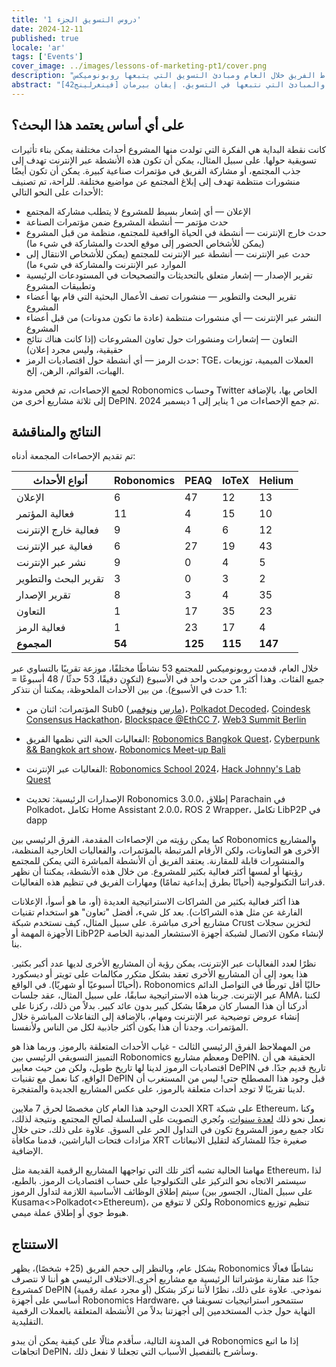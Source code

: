 ```yaml
---
title: 'دروس التسويق الجزء 1'
date: 2024-12-11
published: true
locale: 'ar'
tags: ['Events']
cover_image: ../images/lessons-of-marketing-pt1/cover.png
description: "سنحاول تحليل تسويق روبونوميكس في عام 2024، وتقييم النشاط السنوي للمشروع ومقارنته بالمشاريع المماثلة. سترى مدى نشاط الفريق خلال العام ومبادئ التسويق التي يتبعها روبونوميكس."
abstract: "واحدة من التعليقات الأكثر شيوعًا التي سمعها الفريق لبعض الوقت الآن هي نصيحة بالقيام بمزيد من التسويق. عادةً ما لا تتبع هذه الاقتراحات أي خطوات تسويقية مدروسة، ولكن الرسالة واضحة. إذا قمت بالاستثمار في أنشطة الإعلان أكثر، ستكون كل شيء رائعًا وسيصل رمزك إلى القمر. في هذا المنشور على المدونة، سأحاول تحليل هذا الموقف، وتقييم النشاط السنوي لروبونوميكس ومقارنته بالمشاريع المماثلة. ونتيجة لذلك، سترى مدى نشاط الفريق خلال العام والمبادئ التي نتبعها في التسويق. إيفان بيرمان [فينغرلينج42]" 
---
```


## على أي أساس يعتمد هذا البحث؟

كانت نقطة البداية هي الفكرة التي تولدت منها المشروع أحداث مختلفة يمكن بناء تأثيرات تسويقية حولها. على سبيل المثال، يمكن أن تكون هذه الأنشطة عبر الإنترنت تهدف إلى جذب المجتمع، أو مشاركة الفريق في مؤتمرات صناعية كبيرة. يمكن أن تكون أيضًا منشورات منتظمة تهدف إلى إبلاغ المجتمع عن مواضيع مختلفة. للراحة، تم تصنيف الأحداث على النحو التالي:

- الإعلان — أي إشعار بسيط للمشروع لا يتطلب مشاركة المجتمع
- حدث مؤتمر — أنشطة المشروع ضمن مؤتمرات الصناعة
- حدث خارج الإنترنت — أنشطة في الحياة الواقعية للمجتمع، منظمة من قبل المشروع (يمكن للأشخاص الحضور إلى موقع الحدث والمشاركة في شيء ما)
- حدث عبر الإنترنت — أنشطة عبر الإنترنت للمجتمع (يمكن للأشخاص الانتقال إلى الموارد عبر الإنترنت والمشاركة في شيء ما)
- تقرير الإصدار — إشعار متعلق بالتحديثات والتصحيحات في المستودعات الرئيسية وتطبيقات المشروع
- تقرير البحث والتطوير — منشورات تصف الأعمال البحثية التي قام بها أعضاء المشروع
- النشر عبر الإنترنت — أي منشورات منتظمة (عادة ما تكون مدونات) من قبل أعضاء المشروع
- التعاون — إشعارات ومنشورات حول تعاون المشروعات (إذا كانت هناك نتائج حقيقية، وليس مجرد إعلان)
- حدث الرمز — أي أنشطة حول اقتصاديات الرمز: TGE، العملات الميمية، توزيعات الهبات، القوائم، الرهن، إلخ.

لجمع الإحصاءات، تم فحص مدونة Robonomics وحساب Twitter الخاص بها، بالإضافة إلى ثلاثة مشاريع أخرى من DePIN. تم جمع الإحصاءات من 1 يناير إلى 1 ديسمبر 2024.

## النتائج والمناقشة

تم تقديم الإحصاءات المجمعة أدناه:

<div class="big-table">

| **أنواع الأحداث**   | **Robonomics** | **PEAQ** | **IoTeX** | **Helium** |
|-------------------|----------------|----------|-----------|------------|
| الإعلان      | 6              | 47       | 12        | 13         |
| فعالية المؤتمر    | 11             | 4        | 15        | 10         |
| فعالية خارج الإنترنت    | 9              | 4        | 6         | 12         |
| فعالية عبر الإنترنت     | 6              | 27       | 19        | 43         |
| نشر عبر الإنترنت | 9              | 0        | 4         | 5          |
| تقرير البحث والتطوير        | 3              | 0        | 3         | 2          |
| تقرير الإصدار    | 8              | 3        | 4         | 35         |
| التعاون     | 1              | 17       | 35        | 23         |
| فعالية الرمز       | 1              | 23       | 17        | 4          |
| **المجموع**         | **54**         | **125**  | **115**   | **147**    |

</div>

خلال العام، قدمت روبونوميكس للمجتمع 53 نشاطًا مختلفًا، موزعة تقريبًا بالتساوي عبر جميع الفئات. وهذا أكثر من حدث واحد في الأسبوع (لتكون دقيقًا، 53 حدثًا / 48 أسبوعًا = 1.1 حدث في الأسبوع). من بين الأحداث الملحوظة، يمكننا أن نتذكر:

- المؤتمرات: اثنان من Sub0 ([مارس](https://x.com/AIRA_Robonomics/status/1778039290590543945) و[نوفمبر](https://x.com/AIRA_Robonomics/status/1851383351208284528))، [Polkadot Decoded](https://robonomics.network/blog/beer-bar-decoded2024/)، [Coindesk Consensus Hackathon](https://robonomics.network/blog/robonomics-at-consensus-2024/)، [Blockspace @EthCC 7](https://x.com/AIRA_Robonomics/status/1810274900478689311)، [Web3 Summit Berlin](https://x.com/AIRA_Robonomics/status/1825637877562147198)

- الفعاليات الحية التي نظمها الفريق: [Robonomics Bangkok Quest](https://robonomics.network/blog/robo-season-pass-2025-welcome-to-the-paper-st-club/)، [Cyberpunk && Bangkok art show](https://x.com/AIRA_Robonomics/status/1854244622949830930)، [Robonomics Meet-up Bali](https://x.com/AIRA_Robonomics/status/1771734812857974962)

- الفعاليات عبر الإنترنت: [Robonomics School 2024](https://x.com/AIRA_Robonomics/status/1788860085701103701)، [Hack Johnny's Lab Quest](https://robonomics.network/blog/robonomics-school-2024-hack-johnny-lab/)

- الإصدارات الرئيسية: تحديث Robonomics 3.0.0، إطلاق Parachain في Polkadot، تكامل Home Assistant 2.0.0، ROS 2 Wrapper، تكامل LibP2P في dapp

كما يمكن رؤيته من الإحصاءات المقدمة، الفرق الرئيسي بين Robonomics والمشاريع الأخرى هو التعاونات، ولكن الأرقام المرتبطة بالمؤتمرات، والفعاليات الخارجية المنظمة، والمنشورات قابلة للمقارنة. يعتقد الفريق أن الأنشطة المباشرة التي يمكن للمجتمع رؤيتها أو لمسها أكثر فعالية بكثير للمشروع. من خلال هذه الأنشطة، يمكننا أن نظهر قدراتنا التكنولوجية (أحيانًا بطرق إبداعية تمامًا) ومهارات الفريق في تنظيم هذه الفعاليات.

هذا أكثر فعالية بكثير من الشراكات الاستراتيجية العديدة (أو، ما هو أسوأ، الإعلانات الفارغة عن مثل هذه الشراكات). بعد كل شيء، أفضل "تعاون" هو استخدام تقنيات مشاريع أخرى مباشرة. على سبيل المثال، كيف نستخدم شبكة Crust لتخزين سجلات الأجهزة المهمة أو LibP2P لإنشاء مكون الاتصال لشبكة أجهزة الاستشعار المدنية الخاصة بنا.

نظرًا لعدد الفعاليات عبر الإنترنت، يمكن رؤية أن المشاريع الأخرى لديها عدد أكبر بكثير. هذا يعود إلى أن المشاريع الأخرى تعقد بشكل متكرر مكالمات على تويتر أو ديسكورد (أحيانًا أسبوعيًا أو شهريًا). في الواقع، Robonomics حاليًا أقل تورطًا في التواصل الدائم عبر الإنترنت. جربنا هذه الاستراتيجية سابقًا، على سبيل المثال، عقد جلسات AMA، لكننا أدركنا أن هذا المسار كان مرهقًا بشكل كبير بدون عائد كبير. بدلاً من ذلك، ركزنا على إنشاء عروض توضيحية عبر الإنترنت ومهام، بالإضافة إلى التفاعلات المباشرة خلال المؤتمرات. وجدنا أن هذا يكون أكثر جاذبية لكل من الناس ولأنفسنا.

من المهملاحظ الفرق الرئيسي الثالث - غياب الأحداث المتعلقة بالرموز. وربما هذا هو التمييز التسويقي الرئيسي بين Robonomics ومعظم مشاريع DePIN. الحقيقة هي أن اقتصاديات الرموز لدينا لها تاريخ طويل، ولكن من حيث معايير DePIN تاريخ قديم جدًا. في الواقع، كنا نعمل مع تقنيات DePIN قبل وجود هذا المصطلح حتى! ليس من المستغرب أن لدينا تقريبًا لا توجد أحداث متعلقة بالرموز، على عكس المشاريع الجديدة والمتفجرة.

الحدث الوحيد هذا العام كان مخصصًا لحرق 7 ملايين XRT على شبكة Ethereum، وكنا نعمل نحو ذلك [لعدة سنوات](https://robonomics.network/blog/7-years-of-robonomics-development-and-burning-7-million-xrt/)، ونُجري التصويت على السلسلة لصالح المجتمع. ونتيجة لذلك، تكاد جميع رموز المشروع تكون في التداول الحر على السوق. علاوة على ذلك، حتى خلال مزادات فتحات الباراشين، قدمنا مكافأة XRT صغيرة جدًا للمشاركة لتقليل الانبعاثات الإضافية.

مهامنا الحالية تشبه أكثر تلك التي تواجهها المشاريع الرقمية القديمة مثل Ethereum، لذا سيستمر الاتجاه نحو التركيز على التكنولوجيا على حساب اقتصاديات الرموز. بالطبع، سيتم إطلاق الوظائف الأساسية اللازمة لتداول الرموز (على سبيل المثال، الجسور بين Kusama<>Polkadot<>Ethereum)، ولكن لا تتوقع من Robonomics تنظيم توزيع هبوط جوي أو إطلاق عملة ميمي.

## الاستنتاج

بشكل عام، وبالنظر إلى حجم الفريق (25+ شخصًا)، يظهر Robonomics نشاطًا فعالًا جدًا عند مقارنة مؤشراتنا الرئيسية مع مشاريع أخرى.الاختلاف الرئيسي هو أننا لا نتصرف كمشروع DePIN (أو مجرد عملة رقمية) نموذجي. علاوة على ذلك، نظرًا لأننا نركز بشكل أساسي على أجهزة Robonomics Hardware، ستتمحور استراتيجيات تسويقنا في النهاية حول جذب المستخدمين إلى أجهزتنا بدلاً من الأنشطة المتعلقة بالعملات الرقمية التقليدية.

في المدونة التالية، سأقدم مثالًا على كيفية يمكن أن يبدو Robonomics إذا ما اتبع اتجاهات DePIN، وسأشرح بالتفصيل الأسباب التي تجعلنا لا نفعل ذلك.